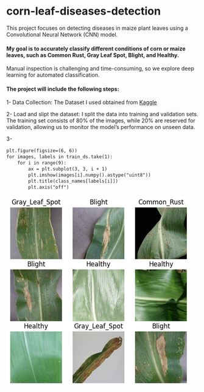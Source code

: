 # corn-leaf-diseases-detection
This project focuses on detecting diseases in maize plant leaves using a Convolutional Neural Network (CNN) model.
 #### My goal is to accurately classify different conditions of corn or maize leaves, such as Common Rust, Gray Leaf Spot, Blight, and Healthy.

Manual inspection is challenging and time-consuming, so we explore deep learning for automated classification.

#### The project will include the following steps:
1- Data Collection: The Dataset I used obtained from [Kaggle](https://www.kaggle.com/datasets/smaranjitghose/corn-or-maize-leaf-disease-dataset/data)

2- Load and slipt the dataset: I split the data into training and validation sets. The training set consists of 80% of the images, while 20% are reserved for validation, allowing us to monitor the model’s performance on unseen data.

3- 
```
plt.figure(figsize=(6, 6))
for images, labels in train_ds.take(1):
    for i in range(9):
        ax = plt.subplot(3, 3, i + 1)
        plt.imshow(images[i].numpy().astype("uint8"))
        plt.title(class_names[labels[i]])
        plt.axis("off")
```
![sample corn leaf images](images/sample-corn-leaf-images.png)






